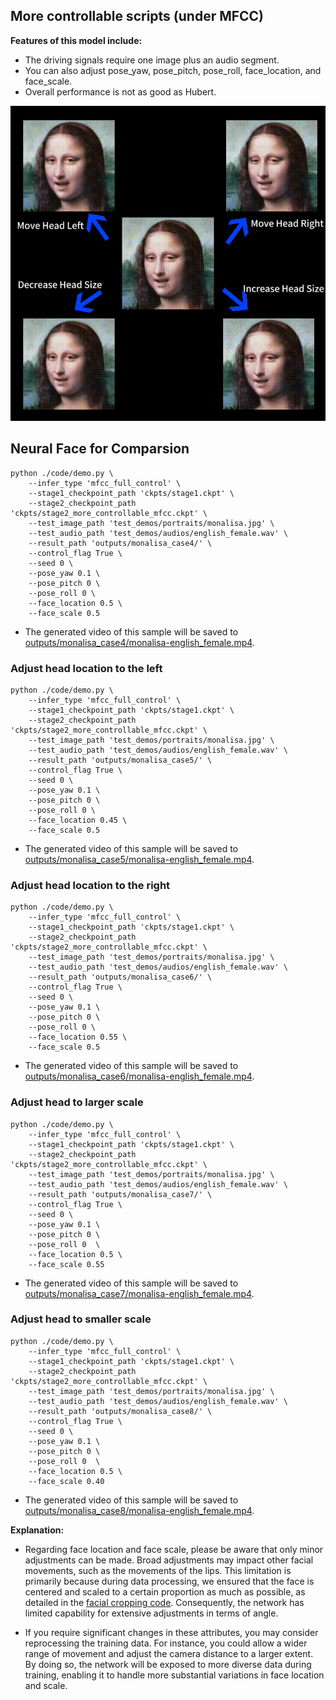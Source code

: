 ## More controllable scripts (under MFCC)

**Features of this model include:**
- The driving signals require one image plus an audio segment.
- You can also adjust pose_yaw, pose_pitch, pose_roll, face_location, and face_scale.
- Overall performance is not as good as Hubert.


![monalisa_free_style](assets/monalisa_more_control.gif)

## Neural Face for Comparsion

```
python ./code/demo.py \
    --infer_type 'mfcc_full_control' \
    --stage1_checkpoint_path 'ckpts/stage1.ckpt' \
    --stage2_checkpoint_path 'ckpts/stage2_more_controllable_mfcc.ckpt' \
    --test_image_path 'test_demos/portraits/monalisa.jpg' \
    --test_audio_path 'test_demos/audios/english_female.wav' \
    --result_path 'outputs/monalisa_case4/' \
    --control_flag True \
    --seed 0 \
    --pose_yaw 0.1 \
    --pose_pitch 0 \
    --pose_roll 0 \
    --face_location 0.5 \
    --face_scale 0.5
```

- The generated video of this sample will be saved to [outputs/monalisa_case4/monalisa-english_female.mp4](outputs/monalisa_case4/monalisa-english_female.mp4).

### Adjust head location to the left

```
python ./code/demo.py \
    --infer_type 'mfcc_full_control' \
    --stage1_checkpoint_path 'ckpts/stage1.ckpt' \
    --stage2_checkpoint_path 'ckpts/stage2_more_controllable_mfcc.ckpt' \
    --test_image_path 'test_demos/portraits/monalisa.jpg' \
    --test_audio_path 'test_demos/audios/english_female.wav' \
    --result_path 'outputs/monalisa_case5/' \
    --control_flag True \
    --seed 0 \
    --pose_yaw 0.1 \
    --pose_pitch 0 \
    --pose_roll 0 \
    --face_location 0.45 \
    --face_scale 0.5
```

- The generated video of this sample will be saved to [outputs/monalisa_case5/monalisa-english_female.mp4](outputs/monalisa_case5/monalisa-english_female.mp4).


### Adjust head location to the right

```
python ./code/demo.py \
    --infer_type 'mfcc_full_control' \
    --stage1_checkpoint_path 'ckpts/stage1.ckpt' \
    --stage2_checkpoint_path 'ckpts/stage2_more_controllable_mfcc.ckpt' \
    --test_image_path 'test_demos/portraits/monalisa.jpg' \
    --test_audio_path 'test_demos/audios/english_female.wav' \
    --result_path 'outputs/monalisa_case6/' \
    --control_flag True \
    --seed 0 \
    --pose_yaw 0.1 \
    --pose_pitch 0 \
    --pose_roll 0 \
    --face_location 0.55 \
    --face_scale 0.5
```

- The generated video of this sample will be saved to [outputs/monalisa_case6/monalisa-english_female.mp4](outputs/monalisa_case6/monalisa-english_female.mp4).


### Adjust head to larger scale

```
python ./code/demo.py \
    --infer_type 'mfcc_full_control' \
    --stage1_checkpoint_path 'ckpts/stage1.ckpt' \
    --stage2_checkpoint_path 'ckpts/stage2_more_controllable_mfcc.ckpt' \
    --test_image_path 'test_demos/portraits/monalisa.jpg' \
    --test_audio_path 'test_demos/audios/english_female.wav' \
    --result_path 'outputs/monalisa_case7/' \
    --control_flag True \
    --seed 0 \
    --pose_yaw 0.1 \
    --pose_pitch 0 \
    --pose_roll 0  \
    --face_location 0.5 \
    --face_scale 0.55
```

- The generated video of this sample will be saved to [outputs/monalisa_case7/monalisa-english_female.mp4](outputs/monalisa_case7/monalisa-english_female.mp4).



### Adjust head to smaller scale

```
python ./code/demo.py \
    --infer_type 'mfcc_full_control' \
    --stage1_checkpoint_path 'ckpts/stage1.ckpt' \
    --stage2_checkpoint_path 'ckpts/stage2_more_controllable_mfcc.ckpt' \
    --test_image_path 'test_demos/portraits/monalisa.jpg' \
    --test_audio_path 'test_demos/audios/english_female.wav' \
    --result_path 'outputs/monalisa_case8/' \
    --control_flag True \
    --seed 0 \
    --pose_yaw 0.1 \
    --pose_pitch 0 \
    --pose_roll 0  \
    --face_location 0.5 \
    --face_scale 0.40
```

- The generated video of this sample will be saved to [outputs/monalisa_case8/monalisa-english_female.mp4](outputs/monalisa_case8/monalisa-english_female.mp4).


**Explanation:**

- Regarding face location and face scale, please be aware that only minor adjustments can be made. Broad adjustments may impact other facial movements, such as the movements of the lips. This limitation is primarily because during data processing, we ensured that the face is centered and scaled to a certain proportion as much as possible, as detailed in the [facial cropping code](https://github.com/liutaocode/talking_face_preprocessing?tab=readme-ov-file#facial-part-cropping). Consequently, the network has limited capability for extensive adjustments in terms of angle.

- If you require significant changes in these attributes, you may consider reprocessing the training data. For instance, you could allow a wider range of movement and adjust the camera distance to a larger extent. By doing so, the network will be exposed to more diverse data during training, enabling it to handle more substantial variations in face location and scale.

